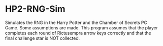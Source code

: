 # HP2-RNG-Sim
Simulates the RNG in the Harry Potter and the Chamber of Secrets PC Game. Some assumptions are made. This program assumes that the player completes each round of Rictusempra arrow keys correctly and that the final challenge star is NOT collected.

